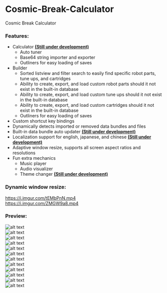 # Cosmic-Break-Calculator
Cosmic Break Calculator

### Features:  
- Calculator **<ins>(Still under development)</ins>**  
  - Auto tuner  
  - Base64 string importer and exporter  
  - Outliners for easy loading of saves  
- Builder  
  - Sorted listview and filter search to easily find specific robot parts, tune ups, and cartridges  
  - Ability to create, export, and load custom robot parts should it not exist in the built-in database  
  - Ability to create, export, and load custom tune ups should it not exist in the built-in database  
  - Ability to create, export, and load custom cartridges should it not exist in the built-in database  
  - Outliners for easy loading of saves  
- Custom shortcut key bindings  
- Dynamically detects imported or removed data bundles and files  
- Built-in data bundle auto updater **<ins>(Still under development)</ins>**  
- Localization support for english, japanese, and chinese **<ins>(Still under development)</ins>**  
- Adaptive window resize, supports all screen aspect ratios and resolutions  
- Fun extra mechanics  
  - Music player  
  - Audio visualizer  
  - Theme changer **<ins>(Still under development)</ins>**  

### Dynamic window resize:  
https://i.imgur.com/tEMbPnN.mp4  
https://i.imgur.com/ZMGW9a8.mp4  

### Preview:  
![alt text](https://cdn.discordapp.com/attachments/643683921258610740/757701732624105512/mbhjd.gif)  
![alt text](https://cdn.discordapp.com/attachments/643683921258610740/757704816729391234/unknown.png)  
![alt text](https://cdn.discordapp.com/attachments/643683921258610740/758072912757522583/unknown.png)  
![alt text](https://cdn.discordapp.com/attachments/332391424072876033/750745249302708344/unknown.png)  
![alt text](https://cdn.discordapp.com/attachments/643683921258610740/800242933428256768/unknown.png)  
![alt text](https://cdn.discordapp.com/attachments/643683921258610740/797023153447632906/ghfhdfhdfj.gif)  
![alt text](https://cdn.discordapp.com/attachments/332391424072876033/796645915733000202/unknown.png)  
![alt text](https://cdn.discordapp.com/attachments/643683921258610740/797023846154371102/unknown.png)  
![alt text](https://i.imgur.com/OAPwcCE.png)  
![alt text](https://i.imgur.com/EORQNI4.png)  
![alt text](https://i.imgur.com/swuolIz.gif)  
![alt text](https://i.imgur.com/mh2m1YD.gif)  
